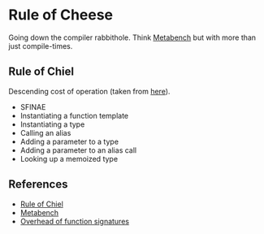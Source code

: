# Rule of Cheese

Going down the compiler rabbithole. Think [Metabench](
https://github.com/ldionne/metabench) but with more than just compile-times.

## Rule of Chiel

Descending cost of operation (taken from [here](
https://github.com/boostcon/cppnow_presentations_2017/blob/master/05-17-2017_wednesday/type_based_template_metaprogramming_is_not_dead__odin_holmes__cppnow_05-17-2017.pdf
)).

- SFINAE
- Instantiating a function template
- Instantiating a type
- Calling an alias
- Adding a parameter to a type
- Adding a parameter to an alias call
- Looking up a memoized type

## References

- [Rule of Chiel](https://www.youtube.com/watch?v=EtU4RDCCsiU&t=491s)
- [Metabench](https://github.com/ldionne/metabench)
- [Overhead of function signatures](https://www.youtube.com/watch?v=TyiiNVA1syk)